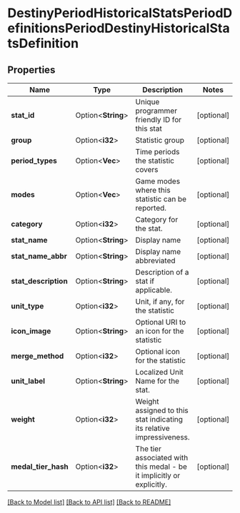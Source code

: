 # DestinyPeriodHistoricalStatsPeriodDefinitionsPeriodDestinyHistoricalStatsDefinition

## Properties

Name | Type | Description | Notes
------------ | ------------- | ------------- | -------------
**stat_id** | Option<**String**> | Unique programmer friendly ID for this stat | [optional]
**group** | Option<**i32**> | Statistic group | [optional]
**period_types** | Option<**Vec<i32>**> | Time periods the statistic covers | [optional]
**modes** | Option<**Vec<i32>**> | Game modes where this statistic can be reported. | [optional]
**category** | Option<**i32**> | Category for the stat. | [optional]
**stat_name** | Option<**String**> | Display name | [optional]
**stat_name_abbr** | Option<**String**> | Display name abbreviated | [optional]
**stat_description** | Option<**String**> | Description of a stat if applicable. | [optional]
**unit_type** | Option<**i32**> | Unit, if any, for the statistic | [optional]
**icon_image** | Option<**String**> | Optional URI to an icon for the statistic | [optional]
**merge_method** | Option<**i32**> | Optional icon for the statistic | [optional]
**unit_label** | Option<**String**> | Localized Unit Name for the stat. | [optional]
**weight** | Option<**i32**> | Weight assigned to this stat indicating its relative impressiveness. | [optional]
**medal_tier_hash** | Option<**i32**> | The tier associated with this medal - be it implicitly or explicitly. | [optional]

[[Back to Model list]](../README.md#documentation-for-models) [[Back to API list]](../README.md#documentation-for-api-endpoints) [[Back to README]](../README.md)


